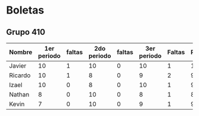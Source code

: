 # Boletas
## Grupo 410


| Nombre  | 1er periodo | faltas | 2do periodo | faltas | 3er periodo | Faltas  | Promedio | Total faltas |
|---------|-------------|--------|-------------|--------|-------------|---------|----------|--------------|
| Javier  | 10          | 1      | 10          | 0      | 10          | 1       | 10       | 2            |
| Ricardo | 10          | 1      | 8           | 0      | 9           | 2       | 9        | 3            |
| Izael   | 10          | 0      | 8           | 0      | 10          | 1       | 9.3      | 1            |
| Nathan  | 8           | 0      | 10          | 0      | 8           | 1       | 8.9      | 1            |
| Kevin   | 7           | 0      | 10          | 0      | 9           | 1       | 9        | 1            |
